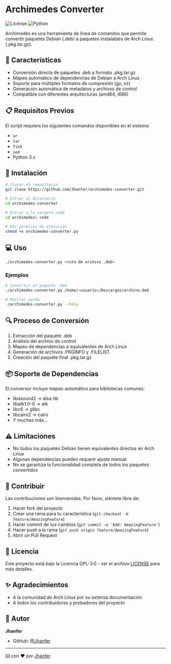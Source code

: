 # Archimedes Converter

![License](https://img.shields.io/badge/license-GPL--3.0-blue.svg)
![Python](https://img.shields.io/badge/python-3.x-green.svg)

Archimedes es una herramienta de línea de comandos que permite convertir paquetes Debian (.deb) a paquetes instalables de Arch Linux (.pkg.tar.gz).

## 🚀 Características

- Conversión directa de paquetes .deb a formato .pkg.tar.gz
- Mapeo automático de dependencias de Debian a Arch Linux
- Soporte para múltiples formatos de compresión (gz, xz)
- Generación automática de metadatos y archivos de control
- Compatible con diferentes arquitecturas (amd64, i686)

## 📋 Requisitos Previos

El script requiere los siguientes comandos disponibles en el sistema:
- `ar`
- `tar`
- `find`
- `sed`
- Python 3.x

## 🔧 Instalación

```bash
# Clonar el repositorio
git clone https://github.com/Jhanfer/archimedes-converter.git

# Entrar al directorio
cd archimedes-converter

# Entrar a la carpeta code
cd archimedes\ code

# Dar permisos de ejecución
chmod +x archimedes-converter.py
```

## 💻 Uso

```bash
./archimedes-converter.py <ruta de archivo .deb>
```

### Ejemplos

```bash
# Convertir un paquete .deb
./archimedes-converter.py /home/<usuario>/Descargas/archivo.deb

# Mostrar ayuda
./archimedes-converter.py --help
```

## 🔍 Proceso de Conversión

1. Extracción del paquete .deb
2. Análisis del archivo de control
3. Mapeo de dependencias a equivalentes de Arch Linux
4. Generación de archivos .PKGINFO y .FILELIST
5. Creación del paquete final .pkg.tar.gz

## 📦 Soporte de Dependencias

El conversor incluye mapeo automático para bibliotecas comunes:
- libasound2 → alsa-lib
- libatk1.0-0 → atk
- libc6 → glibc
- libcairo2 → cairo
- Y muchas más...

## ⚠️ Limitaciones

- No todos los paquetes Debian tienen equivalentes directos en Arch Linux
- Algunas dependencias pueden requerir ajuste manual
- No se garantiza la funcionalidad completa de todos los paquetes convertidos

## 🤝 Contribuir

Las contribuciones son bienvenidas. Por favor, siéntete libre de:
1. Hacer fork del proyecto
2. Crear una rama para tu característica (`git checkout -b feature/AmazingFeature`)
3. Hacer commit de tus cambios (`git commit -m 'Add: AmazingFeature'`)
4. Hacer push a la rama (`git push origin feature/AmazingFeature`)
5. Abrir un Pull Request

## 📝 Licencia

Este proyecto está bajo la Licencia GPL-3.0 - ver el archivo [LICENSE](LICENSE) para más detalles.

## ✨ Agradecimientos

- A la comunidad de Arch Linux por su extensa documentación
- A todos los contribuidores y probadores del proyecto

## 👤 Autor

**Jhanfer**
- GitHub: [@Jhanfer](https://github.com/Jhanfer)

---

⌨️ con ❤️ por [Jhanfer](https://github.com/Jhanfer)
